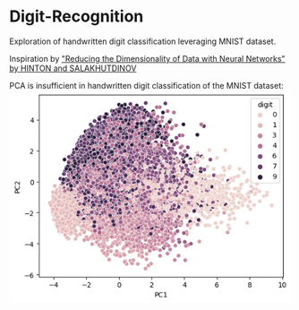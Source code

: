 # Digit-Recognition

Exploration of handwritten digit classification leveraging MNIST dataset. 

Inspiration by ["Reducing the Dimensionality of Data with Neural Networks" by HINTON and SALAKHUTDINOV](https://www.science.org/doi/10.1126/science.1127647)

PCA is insufficient in handwritten digit classification of the MNIST dataset: 
![Classification of digits using only 2 component PCA](https://github.com/nuj02/Digit-Recognition/blob/main/Figures/PCA_Classification.png?raw=true)